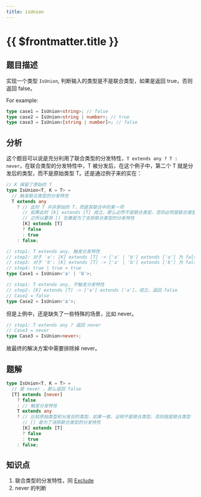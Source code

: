 ```yaml
---
title: isUnion
---
```


# {{ $frontmatter.title }}

## 题目描述

实现一个类型 `IsUnion`, 判断输入的类型是不是联合类型，如果是返回 true，否则返回 false。

For example:

```ts
type case1 = IsUnion<string>; // false
type case2 = IsUnion<string | number>; // true
type case3 = IsUnion<[string | number]>; // false
```

## 分析

这个题目可以说是充分利用了联合类型的分发特性，`T extends any ? T : never`，在联合类型的分发特性中，T 被分发后，在这个例子中，第二个 T 就是分发后的类型，而不是原始类型 T。还是通过例子来的实在：

```ts
// K 保留了原始的 T
type IsUnion<T, K = T> =
  // 触发联合类型的分发特性
  T extends any
    ? // 此时 T 并非原始的 T，而是其联合中的某一项
      // 如果此时 [K] extends [T] 成立，那么必然不是联合类型，否则必然是联合类型
      // 之所以要用 [] 包裹是为了去除联合类型的分发特性
      [K] extends [T]
      ? false
      : true
    : false;

// step1: T extends any, 触发分发特性
// step2: 对于 'a': [K] extends [T] -> ['a' | 'b'] extends ['a'] 为 false，此时返回 true
// step3: 对于 'b': [K] extends [T] -> ['a' | 'b'] extends ['b'] 为 false，此时返回 true
// step4: true | true = true
type Case1 = IsUnion<'a' | 'b'>;

// step1: T extends any, 不触发分发特性
// step2: [K] extends [T] -> ['a'] extends ['a']，成立，返回 false
// Case2 = false
type Case2 = IsUnion<'a'>;
```

但是上例中，还是缺失了一些特殊的场景，比如 never。

```ts
// step1: T extends any ? 返回 never
// Case3 = never
type Case3 = IsUnion<never>;
```

故最终的解决方案中需要排除掉 never。

## 题解

```ts
type IsUnion<T, K = T> =
  // 是 never ，那么返回 false
  [T] extends [never]
    ? false
    : // 触发分发特性
    T extends any
    ? // 比较原始类型和分发后的类型，如果一致，证明不是联合类型，否则就是联合类型
      // [] 是为了消除联合类型的分发特性
      [K] extends [T]
      ? false
      : true
    : false;
```

## 知识点

1. 联合类型的分发特性，同 [Exclude](/basic/实现Exclude.md)
2. never 的判断